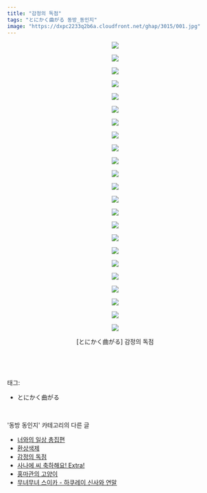 ```yaml
---
title: "감정의 독점"
tags: "とにかく曲がる 동방_동인지"
image: "https://dxpc2233q2b6a.cloudfront.net/ghap/3015/001.jpg"
---
```

<div class="article">
<p style="text-align: center; clear: none; float: none;"><img src="{{ site.imgserver3 }}/ghap/3015/001.jpg"/></p>
<p style="text-align: center; clear: none; float: none;"><img src="{{ site.imgserver3 }}/ghap/3015/002.jpg"/></p>
<p style="text-align: center; clear: none; float: none;"><img src="{{ site.imgserver3 }}/ghap/3015/003.jpg"/></p>
<p style="text-align: center; clear: none; float: none;"><img src="{{ site.imgserver3 }}/ghap/3015/004.jpg"/></p>
<p style="text-align: center; clear: none; float: none;"><img src="{{ site.imgserver3 }}/ghap/3015/005.jpg"/></p>
<p style="text-align: center; clear: none; float: none;"><img src="{{ site.imgserver3 }}/ghap/3015/006.jpg"/></p>
<p style="text-align: center; clear: none; float: none;"><img src="{{ site.imgserver3 }}/ghap/3015/007.jpg"/></p>
<p style="text-align: center; clear: none; float: none;"><img src="{{ site.imgserver3 }}/ghap/3015/008.jpg"/></p>
<p style="text-align: center; clear: none; float: none;"><img src="{{ site.imgserver3 }}/ghap/3015/009.jpg"/></p>
<p style="text-align: center; clear: none; float: none;"><img src="{{ site.imgserver3 }}/ghap/3015/010.jpg"/></p>
<p style="text-align: center; clear: none; float: none;"><img src="{{ site.imgserver3 }}/ghap/3015/011.jpg"/></p>
<p style="text-align: center; clear: none; float: none;"><img src="{{ site.imgserver3 }}/ghap/3015/012.jpg"/></p>
<p style="text-align: center; clear: none; float: none;"><img src="{{ site.imgserver3 }}/ghap/3015/013.jpg"/></p>
<p style="text-align: center; clear: none; float: none;"><img src="{{ site.imgserver3 }}/ghap/3015/014.jpg"/></p>
<p style="text-align: center; clear: none; float: none;"><img src="{{ site.imgserver3 }}/ghap/3015/015.jpg"/></p>
<p style="text-align: center; clear: none; float: none;"><img src="{{ site.imgserver3 }}/ghap/3015/016.jpg"/></p>
<p style="text-align: center; clear: none; float: none;"><img src="{{ site.imgserver3 }}/ghap/3015/017.jpg"/></p>
<p style="text-align: center; clear: none; float: none;"><img src="{{ site.imgserver3 }}/ghap/3015/018.jpg"/></p>
<p style="text-align: center; clear: none; float: none;"><img src="{{ site.imgserver3 }}/ghap/3015/019.jpg"/></p>
<p style="text-align: center; clear: none; float: none;"><img src="{{ site.imgserver3 }}/ghap/3015/020.jpg"/></p>
<p style="text-align: center; clear: none; float: none;"><img src="{{ site.imgserver3 }}/ghap/3015/021.jpg"/></p>
<p style="text-align: center; clear: none; float: none;"><img src="{{ site.imgserver3 }}/ghap/3015/022.jpg"/></p>
<p style="text-align: center; clear: none; float: none;"><img src="{{ site.imgserver3 }}/ghap/3015/023.jpg"/></p>
<p style="text-align: center; clear: none; float: none;">[とにかく曲がる] 감정의 독점</p>
<p><br/></p>
</div><br/>
<div class="tagTrail">
<p>태그: </p>
<ul>
<li>とにかく曲がる</li>
</ul>
</div><br/>
<div class="another">
<p>'동방 동인지' 카테고리의 다른 글</p>
<ul>
<li><a href="/ghap_3018">너와의 일상 총집편</a></li>
<li><a href="/ghap_3016">환상색제</a></li>
<li><a href="/ghap_3015">감정의 독점</a></li>
<li><a href="/ghap_3014">사나에 씨 축하해요! Extra!</a></li>
<li><a href="/ghap_3011">홍마관의 고양이</a></li>
<li><a href="/ghap_3010">무녀무녀 스이카 - 하쿠레이 신사와 연말</a></li>
</ul>
</div><br/>
<div class="cb_module cb_fluid">
<div class="cb_wrt cb_profile">
</div><!-- commentList close -->
</div><br/>
